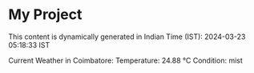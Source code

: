 # My Project

This content is dynamically generated in Indian Time (IST): 2024-03-23 05:18:33 IST


Current Weather in Coimbatore:
Temperature: 24.88 °C
Condition: mist
